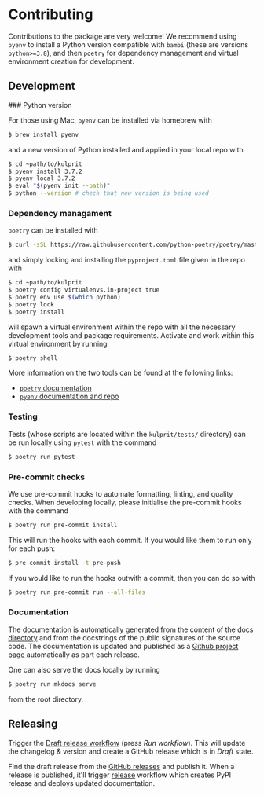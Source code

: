 # Contributing

Contributions to the package are very welcome! We recommend using `pyenv` to install a Python version compatible with `bambi` (these are versions `python>=3.8`), and then `poetry` for dependency management and virtual environment creation for development.

## Development

### Python version

For those using Mac, `pyenv` can be installed via homebrew with
```bash
$ brew install pyenv
```
and a new version of Python installed and applied in your local repo with
```bash
$ cd ~path/to/kulprit
$ pyenv install 3.7.2
$ pyenv local 3.7.2
$ eval "$(pyenv init --path)"
$ python --version # check that new version is being used
```

### Dependency managament

`poetry` can be installed with
```bash
$ curl -sSL https://raw.githubusercontent.com/python-poetry/poetry/master/get-poetry.py | python -
```
and simply locking and installing the `pyproject.toml` file given in the repo with
```bash
$ cd ~path/to/kulprit
$ poetry config virtualenvs.in-project true
$ poetry env use $(which python)
$ poetry lock
$ poetry install
```
will spawn a virtual environment within the repo with all the necessary development tools and package requirements. Activate and work within this virtual environment by running
```bash
$ poetry shell
```

More information on the two tools can be found at the following links:
- [`poetry` documentation](https://python-poetry.org/)
- [`pyenv` documentation and repo](https://github.com/pyenv/pyenv)

### Testing

Tests (whose scripts are located within the `kulprit/tests/` directory) can be run locally using `pytest` with the command
```sh
$ poetry run pytest
```

### Pre-commit checks

We use pre-commit hooks to automate formatting, linting, and quality checks. When developing locally, please initialise the pre-commit hooks with the command
```sh
$ poetry run pre-commit install
```
This will run the hooks with each commit. If you would like them to run only for each push:
```sh
$ pre-commit install -t pre-push
```
If you would like to run the hooks outwith a commit, then you can do so with
```sh
$ poetry run pre-commit run --all-files
```

### Documentation

The documentation is automatically generated from the content of the [docs directory](./docs) and from the docstrings of the public signatures of the source code. The documentation is updated and published as a [Github project page
 ](https://pages.github.com/) automatically as part each release.

One can also serve the docs locally by running
```bash
$ poetry run mkdocs serve
```
from the root directory.

## Releasing

Trigger the [Draft release workflow](https://github.com/yannmclatchie/kulprit/actions/workflows/draft_release.yml) (press _Run workflow_). This will update the changelog & version and create a GitHub release which is in _Draft_ state.

Find the draft release from the [GitHub releases](https://github.com/yannmclatchie/kulprit/releases) and publish it. When a release is published, it'll trigger [release](https://github.com/yannmclatchie/kulprit/blob/main/.github/workflows/release.yml) workflow which creates PyPI release and deploys updated documentation.
